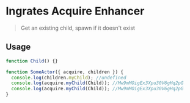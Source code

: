 # Ingrates Acquire Enhancer

> Get an existing child, spawn if it doesn't exist

## Usage

```javascript
function Child() {}

function SomeActor({ acquire, children }) {
  console.log(children.myChild); //undefined
  console.log(acquire.myChild(Child)); //Mw9mMOigEx3Xpu30V6gHq2pG
  console.log(acquire.myChild(Child)); //Mw9mMOigEx3Xpu30V6gHq2pG
}
```
